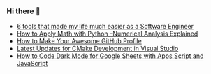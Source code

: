 ### Hi there 👋


<!-- BLOG-POST-LIST:START -->
- [6 tools that made my life much easier as a Software Engineer](https://app.daily.dev/posts/MoomGwXo6?utm_source=rss&utm_medium=bookmarks&utm_campaign=jZu2oVM8P7ANqyhPj594t)
- [How to Apply Math with Python –Numerical Analysis Explained](https://app.daily.dev/posts/XhbzCd53q?utm_source=rss&utm_medium=bookmarks&utm_campaign=jZu2oVM8P7ANqyhPj594t)
- [How to Make Your Awesome GitHub Profile](https://app.daily.dev/posts/WoBOaYJtq?utm_source=rss&utm_medium=bookmarks&utm_campaign=jZu2oVM8P7ANqyhPj594t)
- [Latest Updates for CMake Development in Visual Studio](https://app.daily.dev/posts/uDRdNxhaX?utm_source=rss&utm_medium=bookmarks&utm_campaign=jZu2oVM8P7ANqyhPj594t)
- [How to Code Dark Mode for Google Sheets with Apps Script and JavaScript](https://app.daily.dev/posts/GIylVyk91?utm_source=rss&utm_medium=bookmarks&utm_campaign=jZu2oVM8P7ANqyhPj594t)
<!-- BLOG-POST-LIST:END -->

